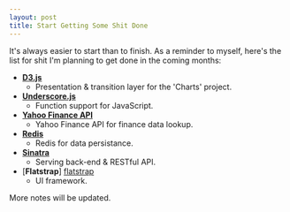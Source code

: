 ```yaml
---
layout: post
title: Start Getting Some Shit Done
---
```


It's always easier to start than to finish. As a reminder to myself, here's the list for shit I'm planning to get done in the coming months:

* [**D3.js**][d3]
	* Presentation & transition layer for the 'Charts' project.
* [**Underscore.js**][underscore]
	* Function support for JavaScript.
* [**Yahoo Finance API**][yahoo]
	* Yahoo Finance API for finance data lookup.
* [**Redis**][redis]
	* Redis for data persistance.
* [**Sinatra**][sinatra]
	* Serving back-end & RESTful API.
* [**Flatstrap**] [flatstrap]
	* UI framework.

More notes will be updated.

[d3]: https://github.com/mbostock/d3
[underscore]: http://underscorejs.org/
[yahoo]: https://code.google.com/p/yahoo-finance-managed/wiki/YahooFinanceAPIs
[redis]: http://redis.io/
[sinatra]: http://www.sinatrarb.com/
[flatstrap]: http://littlesparkvt.com/flatstrap/